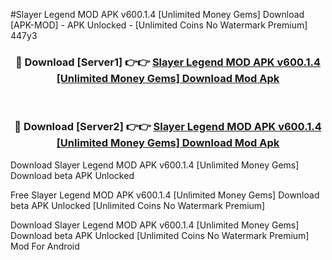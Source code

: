 #Slayer Legend MOD APK v600.1.4 [Unlimited Money Gems] Download [APK-MOD] - APK Unlocked - [Unlimited Coins No Watermark Premium] 447y3



<div align="center">

<h3>🔴 Download [Server1] 👉👉 <a href="https://momento.my/?title=Slayer_Legend_MOD_APK_v600.1.4_[Unlimited_Money_Gems]_Download">Slayer Legend MOD APK v600.1.4 [Unlimited Money Gems] Download Mod Apk</a></h3><br>

<h3>🔴 Download [Server2] 👉👉 <a href="https://momento.my/?title=Slayer_Legend_MOD_APK_v600.1.4_[Unlimited_Money_Gems]_Download">Slayer Legend MOD APK v600.1.4 [Unlimited Money Gems] Download Mod Apk</a></h3>
</div>



Download Slayer Legend MOD APK v600.1.4 [Unlimited Money Gems] Download beta APK Unlocked

Free Slayer Legend MOD APK v600.1.4 [Unlimited Money Gems] Download beta APK Unlocked [Unlimited Coins No Watermark Premium]

Download Slayer Legend MOD APK v600.1.4 [Unlimited Money Gems] Download beta APK Unlocked [Unlimited Coins No Watermark Premium] Mod For Android
